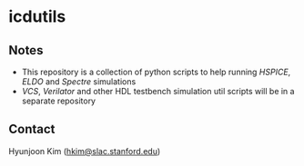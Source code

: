 # icdutils
## Notes
- This repository is a collection of python scripts to help running *HSPICE*, *ELDO* and *Spectre* simulations 
- *VCS*, *Verilator* and other HDL testbench simulation util scripts will be in a separate repository

## Contact
Hyunjoon Kim (hkim@slac.stanford.edu)
